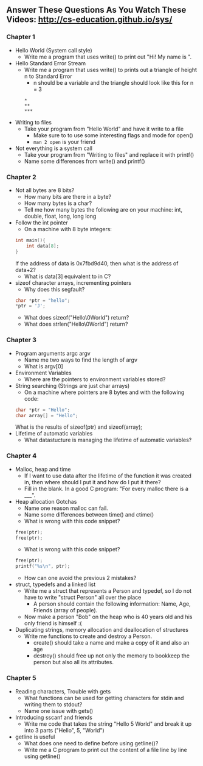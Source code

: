 ## Answer These Questions As You Watch These Videos: http://cs-education.github.io/sys/

### Chapter 1
- Hello World (System call style)
  - Write me a program that uses write() to print out "Hi! My name is <Your Name>".
- Hello Standard Error Stream
  - Write me a program that uses write() to prints out a triangle of height n to Standard Error
    - n should be a variable and the triangle should look like this for n = 3
    ```
    *
    **
    ***
    ```
- Writing to files
  - Take your program from "Hello World" and have it write to a file
    - Make sure to to use some interesting flags and mode for open()
    - ```man 2 open``` is your friend
- Not everything is a system call
  - Take your program from "Writing to files" and replace it with printf()
  - Name some differences from write() and printf()

### Chapter 2
- Not all bytes are 8 bits?
  - How many bits are there in a byte?
  - How many bytes is a char?
  - Tell me how many bytes the following are on your machine: int, double, float, long, long long
- Follow the int pointer
  - On a machine with 8 byte integers:
  ```C
  int main(){
      int data[8];
  } 
  ```
  If the address of data is 0x7fbd9d40, then what is the address of data+2?
  - What is data[3] equivalent to in C?
- sizeof character arrays, incrementing pointers
  - Why does this segfault?
  ```C
  char *ptr = "hello";
  *ptr = 'J';
  ```
  - What does sizeof("Hello\0World") return?
  - What does strlen("Hello\0World") return?

### Chapter 3
- Program arguments argc argv
  - Name me two ways to find the length of argv
  - What is argv[0]
- Environment Variables
  - Where are the pointers to environment variables stored?
- String searching (Strings are just char arrays)
  - On a machine where pointers are 8 bytes and with the following code:
  ```C
  char *ptr = "Hello";
  char array[] = "Hello";
  ```
  What is the results of sizeof(ptr) and sizeof(array);
- Lifetime of automatic variables
  - What datastucture is managing the lifetime of automatic variables?

### Chapter 4
- Malloc, heap and time
  - If I want to use data after the lifetime of the function it was created in, then where should I put it and how do I put it there?
  - Fill in the blank. In a good C program: "For every malloc there is a ___".
- Heap allocation Gotchas
  - Name one reason malloc can fail.
  - Name some differences between time() and ctime()
  - What is wrong with this code snippet?
  ```C
  free(ptr);
  free(ptr);
  ```
  - What is wrong with this code snippet?
  ```C
  free(ptr);
  printf("%s\n", ptr);
  ```
  - How can one avoid the previous 2 mistakes? 
- struct, typedefs and a linked list
  - Write me a struct that represents a Person and typedef, so I do not have to write "struct Person" all over the place
    - A person should contain the following information: Name, Age, Friends (array of people).
  - Now make a person "Bob" on the heap who is 40 years old and his only friend is himself :(
- Duplicating strings, memory allocation and deallocation of structures
  - Write me functions to create and destroy a Person.
    - create() should take a name and make a copy of it and also an age
    - destroy() should free up not only the memory to bookkeep the person but also all its attributes.

### Chapter 5 
- Reading characters, Trouble with gets
  - What functions can be used for getting characters for stdin and writing them to stdout?
  - Name one issue with gets()
- Introducing sscanf and friends
  - Write me code that takes the string "Hello 5 World" and break it up into 3 parts ("Hello", 5, "World")
- getline is useful
  - What does one need to define before using getline()?
  - Write me a C program to print out the content of a file line by line using getline()